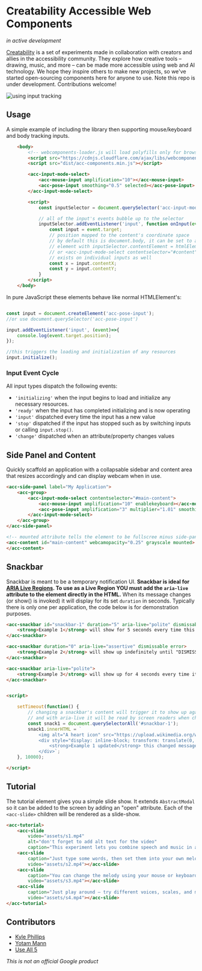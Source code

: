 # Creatability Accessible Web Components
_in active development_

[Creatability](https://experiments.withgoogle.com/collection/creatability) is a set of experiments made in collaboration with creators and allies in the accessibility community. They explore how creative tools – drawing, music, and more – can be made more accessible using web and AI technology. We hope they inspire others to make new projects, so we've started open-sourcing components here for anyone to use. Note this repo is under development. Contributions welcome!

![using input tracking](https://storage.googleapis.com/creatability-github/creatability-maher.gif)


## Usage

A simple example of including the library then supporting mouse/keyboard and body tracking inputs.

```html
    <body>
        <!-- webcomponents-loader.js will load polyfills only for browsers not supporting Shadow DOM v1 -->
        <script src="https://cdnjs.cloudflare.com/ajax/libs/webcomponentsjs/2.0.2/webcomponents-loader.js"></script>
        <script src="dist/acc-components.min.js"></script>

        <acc-input-mode-select>
            <acc-mouse-input amplification="10"></acc-mouse-input>
            <acc-pose-input smoothing="0.5" selected></acc-pose-input>
        </acc-input-mode-select>

        <script>
            const inputSelector = document.querySelector('acc-input-mode-select');

            // all of the input's events bubble up to the selector
            inputSelector.addEventListener('input', function onInput(event){
                const input = event.target;
                // position mapped to the content's coordinate space
                // by default this is document.body, it can be set to any
                // element with inputSelector.contentElement = htmlElement;
                // or <acc-input-mode-select contentselector="#content">
                // exists on individual inputs as well
                const x = input.contentX;
                const y = input.contentY;
            }
        </script>
    </body>
```

In pure JavaScript these elements behave like normal HTMLElement's:

```js

const input = document.createElement('acc-pose-input');
//or use document.querySelector('acc-pose-input')

input.addEventListener('input', (event)=>{
    console.log(event.target.position);
});

//this triggers the loading and initialization of any resources
input.initialize();

```


### Input Event Cycle
All input types dispatch the following events:

* `'initializing'` when the input begins to load and initialize any necessary resources.
* `'ready'` when the input has completed initializing and is now operating
* `'input'` dispatched every time the input has a new value
* `'stop'` dispatched if the input has stopped such as by switching inputs or calling `input.stop()`.
* `'change'` dispatched when an attribute/property changes values


## Side Panel and Content

Quickly scaffold an application with a collapsable sidebar and content area that resizes accordingly and can display webcam when in use.

```html
<acc-side-panel label="My Application">
    <acc-group>
        <acc-input-mode-select contentselector="#main-content">
            <acc-mouse-input amplification="10" enablekeyboard></acc-mouse-input>
            <acc-pose-input amplification="3" multiplier="1.01" smoothing="0.75" part="nose"></acc-pose-input>
        </acc-input-mode-select>
    </acc-group>
</acc-side-panel>

<!-- mounted attribute tells the element to be fullscree minus side-panel width -->
<acc-content id="main-content" webcamopacity="0.25" grayscale mounted>
</acc-content>
```

## Snackbar
Snackbar is meant to be a temporary notification UI. **Snackbar is ideal for [ARIA Live Regions](https://developer.mozilla.org/en-US/docs/Web/Accessibility/ARIA/ARIA_Live_Regions). To use as a Live Region YOU must add the `aria-live` attribute to the element directly in the HTML.** When its message changes (or show() is invoked) it will display for its set `duration` in seconds. Typically there is only one per application, the code below is for demonstration purposes.

```html
<acc-snackbar id="snackbar-1" duration="5" aria-live="polite" dismissable>
    <strong>Example 1</strong> will show for 5 seconds every time this content changes or until "DISMISS" is clicked
</acc-snackbar>

<acc-snackbar duration="0" aria-live="assertive" dismissable error>
    <strong>Example 2</strong> will show up indefinitely until "DISMISS" is clicked and will be styled boldly as an error alert.
</acc-snackbar>

<acc-snackbar aria-live="polite">
    <strong>Example 3</strong> will show up for 4 seconds every time its content changes.
</acc-snackbar>


<script>

    setTimeout(function() {
        // changing a snackbar's content will trigger it to show up again
        // and with aria-live it will be read by screen readers when changed
        const snack1 = document.querySelectorAll('#snackbar-1');
        snack1.innerHTML = `
            <img alt="A heart icon" src="https://upload.wikimedia.org/wikipedia/commons/thumb/c/c8/Love_Heart_symbol.svg/1000px-Love_Heart_symbol.svg.png" width="32">
            <div style="display: inline-block; transform: translate(0, -50%); padding-left: 8px;">
                <strong>Example 1 updated</strong> this changed message will get read by screen readers.
            </div>`;
    }, 10000);

</script>
```

## Tutorial

The tutorial element gives you a simple slide show. It extends `AbstractModal` so it can be added to the screen by adding an "open" attribute. Each of the `<acc-slide>` children will be rendered as a slide-show.

```html
<acc-tutorial>
    <acc-slide
        video="assets/s1.mp4"
        alt="don't forget to add alt text for the video"
        caption="This experiment lets you combine speech and music in a fun way."></acc-slide>
    <acc-slide
        caption="Just type some words, then set them into your own melody."
        video="assets/s2.mp4"></acc-slide>
    <acc-slide
        caption="You can change the melody using your mouse or keyboard."
        video="assets/s3.mp4"></acc-slide>
    <acc-slide
        caption="Just play around – try different voices, scales, and more."
        video="assets/s4.mp4"></acc-slide>
</acc-tutorial>
```

## Contributors
* [Kyle Phillips](https://github.com/hapticdata)
* [Yotam Mann](https://github.com/tambien)
* [Use All 5](https://github.com/useallfive)



_This is not an official Google product_



